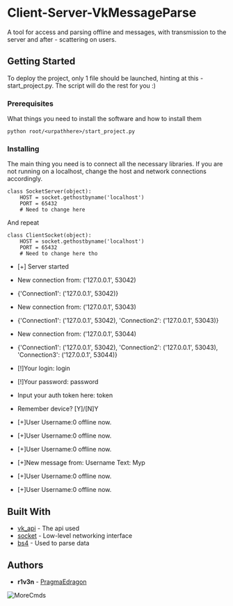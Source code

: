 # Client-Server-VkMessageParse

A tool for access and parsing offline and messages, with transmission to the server and after - scattering on users.

## Getting Started

To deploy the project, only 1 file should be launched, hinting at this - start_project.py. The script will do the rest for you :)

### Prerequisites

What things you need to install the software and how to install them

```
python root/<urpathhere>/start_project.py
```

### Installing

The main thing you need is to connect all the necessary libraries. If you are not running on a localhost, change the host and network connections accordingly.

```
class SocketServer(object):
    HOST = socket.gethostbyname('localhost')
    PORT = 65432
    # Need to change here
```

And repeat

```
class ClientSocket(object):
    HOST = socket.gethostbyname('localhost')
    PORT = 65432
    # Need to change here tho 
```

* [+] Server started
* New connection from: ('127.0.0.1', 53042)
* {'Connection1': ('127.0.0.1', 53042)}
* New connection from: ('127.0.0.1', 53043)
* {'Connection1': ('127.0.0.1', 53042), 'Connection2': ('127.0.0.1', 53043)}
* New connection from: ('127.0.0.1', 53044)
* {'Connection1': ('127.0.0.1', 53042), 'Connection2': ('127.0.0.1', 53043), 'Connection3': ('127.0.0.1', 53044)}

* [!]Your login: login
* [!]Your password: password
* Input your auth token here: token
* Remember device? [Y]/[N]Y
* [+]User Username:0 offline now.
* [+]User  Username:0 offline now.
* [+]User  Username:0 offline now.

* [+]New message from: Username Text: Мур
* [+]User  Username:0 offline now.
* [+]User  Username:0 offline now.


## Built With

* [vk_api](https://vk.com/dev/manuals) - The api used
* [socket](https://docs.python.org/3/library/socket.html) - Low-level networking interface
* [bs4](https://www.crummy.com/software/BeautifulSoup/bs4/doc/) - Used to parse data


## Authors

* **r1v3n** - [PragmaEdragon](https://github.com/PragmaEdragon)

![MoreCmds](https://i.imgur.com/nKwswHg.jpg)
